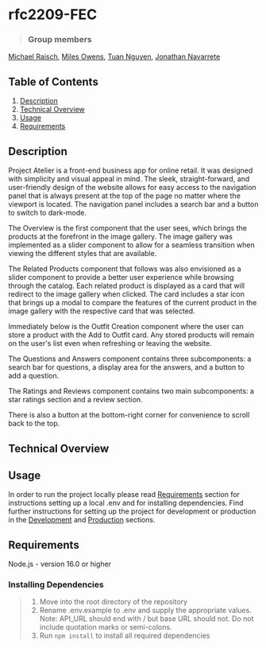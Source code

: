 # rfc2209-FEC

> ### Group members<br>
[Michael Raisch](https://github.com/LikeMike07),
[Miles Owens](https://github.com/milrilowe),
[Tuan Nguyen](https://github.com/TuanNguyen4),
[Jonathan Navarrete](https://github.com/Ragnaric)


[^1]: Click on name to checkout team members GitHub
## Table of Contents

1. [Description](#description)
2. [Technical Overview](#technical-overview)
3. [Usage](#usage)
4. [Requirements](#requirements)


## Description
Project Atelier is a front-end business app for online retail. It was designed with simplicity and visual appeal in mind. The sleek, straight-forward, and user-friendly design of the website allows for easy access to the navigation panel that is always present at the top of the page no matter where the viewport is located. The navigation panel includes a search bar and a button to switch to dark-mode.

The Overview is the first component that the user sees, which brings the products at the forefront in the image gallery. The image gallery was implemented as a slider component to allow for a seamless transition when viewing the different styles that are available.

The Related Products component that follows was also envisioned as a slider component to provide a better user experience while browsing through the catalog. Each related product is displayed as a card that will redirect to the image gallery when clicked. The card includes a star icon that brings up a modal to compare the features of the current product in the image gallery with the respective card that was selected.

Immediately below is the Outfit Creation component where the user can store a product with the Add to Outfit card. Any stored products will remain on the user's list even when refreshing or leaving the website.

The Questions and Answers component contains three subcomponents: a search bar for questions, a display area for the answers, and a button to add a question.

The Ratings and Reviews component contains two main subcomponents: a star ratings section and a review section.

There is also a button at the bottom-right corner for convenience to scroll back to the top.


## Technical Overview



## Usage
In order to run the project locally please read [Requirements](#requirements) section for instructions setting up a local .env and for installing dependencies. Find further instructions for setting up the project for development or production in the [Development](#development) and [Production](#production) sections.

## Requirements

Node.js - version 16.0 or higher


### Installing Dependencies

> 1. Move into the root directory of the repository
> 2. Rename .env.example to .env and supply the appropriate values. Note: API_URL should end with / but base URL should not. Do not include quotation marks or semi-colons.
> 3. Run ```npm install``` to install all required dependencies
